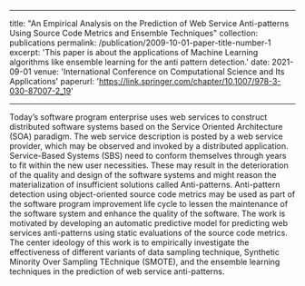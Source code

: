 ---
title: "An Empirical Analysis on the Prediction of Web Service Anti-patterns Using Source Code Metrics and Ensemble Techniques"
collection: publications
permalink: /publication/2009-10-01-paper-title-number-1
excerpt: 'This paper is about the applications of Machine Learning algorithms like ensemble learning for the anti pattern detection.'
date: 2021-09-01
venue: 'International Conference on Computational Science and Its Applications'
paperurl: 'https://link.springer.com/chapter/10.1007/978-3-030-87007-2_19'

-----
Today’s software program enterprise uses web services to construct distributed software systems based on the Service Oriented Architecture (SOA) paradigm. The web service description is posted by a web service provider, which may be observed and invoked by a distributed application. Service-Based Systems (SBS) need to conform themselves through years to fit within the new user necessities. These may result in the deterioration of the quality and design of the software systems and might reason the materialization of insufficient solutions called Anti-patterns. Anti-pattern detection using object-oriented source code metrics may be used as part of the software program improvement life cycle to lessen the maintenance of the software system and enhance the quality of the software.
The work is motivated by developing an automatic predictive model for predicting web services anti-patterns using static evaluations of the source code metrics. The center ideology of this work is to empirically investigate the effectiveness of different variants of data sampling technique, Synthetic Minority Over Sampling TEchnique (SMOTE), and the ensemble learning techniques in the prediction of web service anti-patterns.



